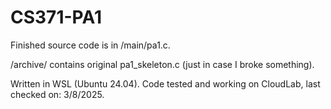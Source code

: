 # CS371-PA1

Finished source code is in /main/pa1.c.

/archive/ contains original pa1_skeleton.c (just in case I broke something).

Written in WSL (Ubuntu 24.04). Code tested and working on CloudLab, last checked on: 3/8/2025.
